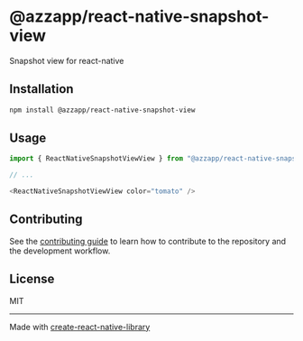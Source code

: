 # @azzapp/react-native-snapshot-view

Snapshot view for react-native

## Installation

```sh
npm install @azzapp/react-native-snapshot-view
```

## Usage


```js
import { ReactNativeSnapshotViewView } from "@azzapp/react-native-snapshot-view";

// ...

<ReactNativeSnapshotViewView color="tomato" />
```


## Contributing

See the [contributing guide](CONTRIBUTING.md) to learn how to contribute to the repository and the development workflow.

## License

MIT

---

Made with [create-react-native-library](https://github.com/callstack/react-native-builder-bob)
